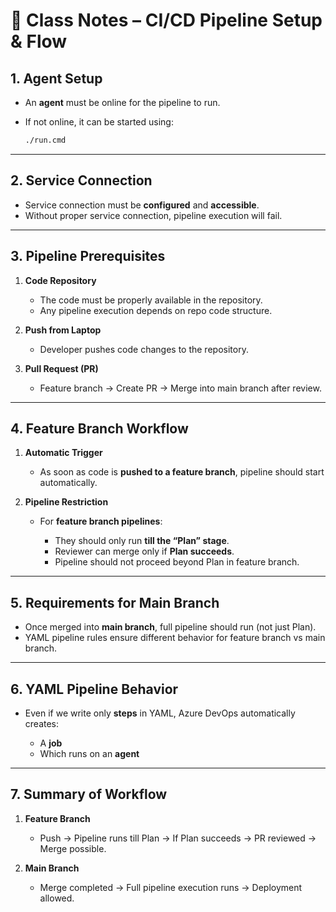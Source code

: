 # 📘 Class Notes – CI/CD Pipeline Setup & Flow

## 1. **Agent Setup**

* An **agent** must be online for the pipeline to run.
* If not online, it can be started using:

  ```bash
  ./run.cmd
  ```

---

## 2. **Service Connection**

* Service connection must be **configured** and **accessible**.
* Without proper service connection, pipeline execution will fail.

---

## 3. **Pipeline Prerequisites**

1. **Code Repository**

   * The code must be properly available in the repository.
   * Any pipeline execution depends on repo code structure.

2. **Push from Laptop**

   * Developer pushes code changes to the repository.

3. **Pull Request (PR)**

   * Feature branch → Create PR → Merge into main branch after review.

---

## 4. **Feature Branch Workflow**

1. **Automatic Trigger**

   * As soon as code is **pushed to a feature branch**, pipeline should start automatically.

2. **Pipeline Restriction**

   * For **feature branch pipelines**:

     * They should only run **till the “Plan” stage**.
     * Reviewer can merge only if **Plan succeeds**.
     * Pipeline should not proceed beyond Plan in feature branch.

---

## 5. **Requirements for Main Branch**

* Once merged into **main branch**, full pipeline should run (not just Plan).
* YAML pipeline rules ensure different behavior for feature branch vs main branch.

---

## 6. **YAML Pipeline Behavior**

* Even if we write only **steps** in YAML, Azure DevOps automatically creates:

  * A **job**
  * Which runs on an **agent**

---

## 7. **Summary of Workflow**

1. **Feature Branch**

   * Push → Pipeline runs till Plan → If Plan succeeds → PR reviewed → Merge possible.

2. **Main Branch**

   * Merge completed → Full pipeline execution runs → Deployment allowed.


